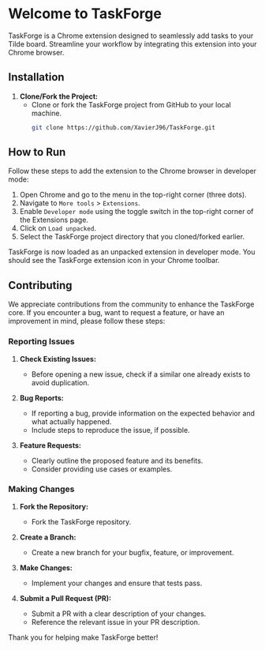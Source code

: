 # Welcome to TaskForge

TaskForge is a Chrome extension designed to seamlessly add tasks to your Tilde board. Streamline your workflow by integrating this extension into your Chrome browser.

## Installation

1. **Clone/Fork the Project:**
   - Clone or fork the TaskForge project from GitHub to your local machine.
     ```bash
     git clone https://github.com/XavierJ96/TaskForge.git
     ```

## How to Run

Follow these steps to add the extension to the Chrome browser in developer mode:

1. Open Chrome and go to the menu in the top-right corner (three dots).
2. Navigate to `More tools` > `Extensions`.
3. Enable `Developer mode` using the toggle switch in the top-right corner of the Extensions page.
4. Click on `Load unpacked`.
5. Select the TaskForge project directory that you cloned/forked earlier.

TaskForge is now loaded as an unpacked extension in developer mode. You should see the TaskForge extension icon in your Chrome toolbar.

## Contributing

We appreciate contributions from the community to enhance the TaskForge core. If you encounter a bug, want to request a feature, or have an improvement in mind, please follow these steps:

### Reporting Issues

1. **Check Existing Issues:**
   - Before opening a new issue, check if a similar one already exists to avoid duplication.

2. **Bug Reports:**
   - If reporting a bug, provide information on the expected behavior and what actually happened.
   - Include steps to reproduce the issue, if possible.

3. **Feature Requests:**
   - Clearly outline the proposed feature and its benefits.
   - Consider providing use cases or examples.

### Making Changes

1. **Fork the Repository:**
   - Fork the TaskForge repository.

2. **Create a Branch:**
   - Create a new branch for your bugfix, feature, or improvement.

3. **Make Changes:**
   - Implement your changes and ensure that tests pass.

4. **Submit a Pull Request (PR):**
   - Submit a PR with a clear description of your changes.
   - Reference the relevant issue in your PR description.

Thank you for helping make TaskForge better!